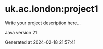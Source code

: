 # uk.ac.london:project1

Write your project description here...

Java version 21

Generated at 2024-02-18 21:57:41
